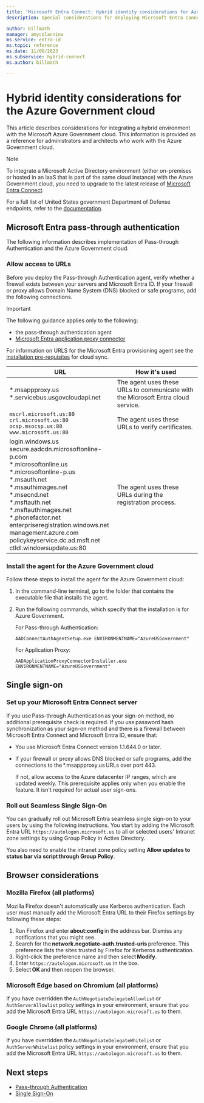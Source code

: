 ```yaml
---
title: 'Microsoft Entra Connect: Hybrid identity considerations for Azure Government cloud'
description: Special considerations for deploying Microsoft Entra Connect with the Azure Government cloud.

author: billmath
manager: amycolannino
ms.service: entra-id
ms.topic: reference
ms.date: 11/06/2023
ms.subservice: hybrid-connect
ms.author: billmath

---
```


# Hybrid identity considerations for the Azure Government cloud

This article describes considerations for integrating a hybrid environment with the Microsoft Azure Government cloud. This information is provided as a reference for administrators and architects who work with the Azure Government cloud.

> [!NOTE]
> To integrate a Microsoft Active Directory environment (either on-premises or hosted in an IaaS that is part of the same cloud instance) with the Azure Government cloud, you need to upgrade to the latest release of [Microsoft Entra Connect](https://www.microsoft.com/download/details.aspx?id=47594).

For a full list of United States government Department of Defense endpoints, refer to the [documentation](/microsoft-365/enterprise/microsoft-365-u-s-government-dod-endpoints).

<a name='azure-ad-pass-through-authentication'></a>

## Microsoft Entra pass-through authentication

The following information describes implementation of Pass-through Authentication and the Azure Government cloud.

### Allow access to URLs

Before you deploy the Pass-through Authentication agent, verify whether a firewall exists between your servers and Microsoft Entra ID. If your firewall or proxy allows Domain Name System (DNS) blocked or safe programs, add the following connections.

> [!IMPORTANT]
> The following guidance applies only to the following:
> - the pass-through authentication agent
> - [Microsoft Entra application proxy connector](~/identity/app-proxy/overview-what-is-app-proxy.md) 
>
> For information on URLS for the Microsoft Entra provisioning agent see the [installation pre-requisites](/azure/active-directory/cloud-sync/how-to-prerequisites)  for cloud sync.


|URL |How it's used|
|-----|-----|
|&#42;.msappproxy.us</br>&#42;.servicebus.usgovcloudapi.net|The agent uses these URLs to communicate with the Microsoft Entra cloud service. |
|`mscrl.microsoft.us:80` </br>`crl.microsoft.us:80` </br>`ocsp.msocsp.us:80` </br>`www.microsoft.us:80`| The agent uses these URLs to verify certificates.|
|login.windows.us </br>secure.aadcdn.microsoftonline-p.com </br>&#42;.microsoftonline.us </br>&#42;.microsoftonline-p.us </br>&#42;.msauth.net </br>&#42;.msauthimages.net </br>&#42;.msecnd.net</br>&#42;.msftauth.net </br>&#42;.msftauthimages.net</br>&#42;.phonefactor.net </br>enterpriseregistration.windows.net</br>management.azure.com </br>policykeyservice.dc.ad.msft.net</br>ctldl.windowsupdate.us:80| The agent uses these URLs during the registration process.

### Install the agent for the Azure Government cloud

Follow these steps to install the agent for the Azure Government cloud:

1. In the command-line terminal, go to the folder that contains the executable file that installs the agent.
1. Run the following commands, which specify that the installation is for Azure Government.

   For Pass-through Authentication:

   ```
   AADConnectAuthAgentSetup.exe ENVIRONMENTNAME="AzureUSGovernment"
   ```

   For Application Proxy:

   ```
   AADApplicationProxyConnectorInstaller.exe ENVIRONMENTNAME="AzureUSGovernment" 
   ```

## Single sign-on

<a name='set-up-your-azure-ad-connect-server'></a>

### Set up your Microsoft Entra Connect server

If you use Pass-through Authentication as your sign-on method, no additional prerequisite check is required. If you use password hash synchronization as your sign-on method and there is a firewall between Microsoft Entra Connect and Microsoft Entra ID, ensure that:

- You use Microsoft Entra Connect version 1.1.644.0 or later.
- If your firewall or proxy allows DNS blocked or safe programs, add the connections to the &#42;.msappproxy.us URLs over port 443.

  If not, allow access to the Azure datacenter IP ranges, which are updated weekly. This prerequisite applies only when you enable the feature. It isn't required for actual user sign-ons.

### Roll out Seamless Single Sign-On

You can gradually roll out Microsoft Entra seamless single sign-on to your users by using the following instructions. You start by adding the Microsoft Entra URL `https://autologon.microsoft.us` to all or selected users' Intranet zone settings by using Group Policy in Active Directory.

You also need to enable the intranet zone policy setting **Allow updates to status bar via script through Group Policy**.

## Browser considerations

### Mozilla Firefox (all platforms)

Mozilla Firefox doesn't automatically use Kerberos authentication. Each user must manually add the Microsoft Entra URL to their Firefox settings by following these steps:

1. Run Firefox and enter **about:config** in the address bar. Dismiss any notifications that you might see.
1. Search for the **network.negotiate-auth.trusted-uris** preference. This preference lists the sites trusted by Firefox for Kerberos authentication.
1. Right-click the preference name and then select **Modify**.
1. Enter `https://autologon.microsoft.us` in the box.
1. Select **OK** and then reopen the browser.

### Microsoft Edge based on Chromium (all platforms)

If you have overridden the `AuthNegotiateDelegateAllowlist` or `AuthServerAllowlist` policy settings in your environment, ensure that you add the Microsoft Entra URL `https://autologon.microsoft.us` to them.

### Google Chrome (all platforms)

If you have overridden the `AuthNegotiateDelegateWhitelist` or `AuthServerWhitelist` policy settings in your environment, ensure that you add the Microsoft Entra URL `https://autologon.microsoft.us` to them.

## Next steps

- [Pass-through Authentication](how-to-connect-pta-quick-start.md#step-1-check-the-prerequisites)
- [Single Sign-On](how-to-connect-sso-quick-start.md#step-1-check-the-prerequisites)
